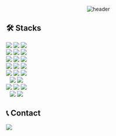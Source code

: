 <!-- 인사 -->
<div align = "center">

![header](https://capsule-render.vercel.app/api?type=rounded&color=0:43cea2,100:185a9d&fontColor=f7f5f5&text=Welcome%20to%20the0807's%20GitHub%20👋&animation=twinkling&fontSize=40&fontAlignY=50&fontAlign=50&height=180)

</div>

<!-- 상태 카드 -->
<!-- ![the0807's GitHub stats](https://github-readme-stats.vercel.app/api?username=the0807&include_all_commits=true&show_icons=true) -->

<!-- Stack -->
## 🛠️ Stacks
<div style="display:flex; flex-direction:column; align-items:flex-start;">
    <div align = "center">
    <img src="https://img.shields.io/badge/ROS-22314E?logo=ros&logoColor=white">
    <img src="https://img.shields.io/badge/ROS2-22314E?logo=ros&logoColor=white">
    <img src="https://img.shields.io/badge/OpenCV-5C3EE8?logo=OpenCV&logoColor=white">
    <br>
    <img src="https://img.shields.io/badge/Raspberry Pi-A22846?logo=Raspberry-Pi&logoColor=white">
    <img src="https://img.shields.io/badge/Ubuntu-E95420?logo=Ubuntu&logoColor=white">
    <img src="https://img.shields.io/badge/Jupyter-F37626?logo=Jupyter&logoColor=white">
    <br>
    <img src="https://img.shields.io/badge/PyTorch-EE4C2C?logo=PyTorch&logoColor=white">
    <img src="https://img.shields.io/badge/TensorFlow-FF6F00?logo=TensorFlow&logoColor=white">
    <img src="https://img.shields.io/badge/Git-F05032?logo=git&logoColor=white">
    <br>
    <img src="https://img.shields.io/badge/Arduino-00878F?logo=Arduino&logoColor=white">
    <img src="https://img.shields.io/badge/Vue.js-4FC08D?logo=Vue.js&logoColor=white">
    <img src="https://img.shields.io/badge/Anaconda-44A833?logo=anaconda&logoColor=white">
    <br>
    <img src="https://img.shields.io/badge/Linux-FCC624?logo=linux&logoColor=black">
    <img src="https://img.shields.io/badge/Firebase-FFCA28?logo=firebase&logoColor=white">
    <img src="https://img.shields.io/badge/Javascript-F7DF1E?logo=javascript&logoColor=white">
    <br>
    <img src="https://img.shields.io/badge/VSCode-007ACC?logo=visual-studio-code&logoColor=white">
    <img src="https://img.shields.io/badge/Vuetify-1867C0?logo=Vuetify">
    <br>
    <img src="https://img.shields.io/badge/Python-3776AB?logo=python&logoColor=white">
    <img src="https://img.shields.io/badge/C++-3776AB?logo=C%2B%2B&logoColor=white"/>
    <img src="https://img.shields.io/badge/MySQL-4479A1?logo=mysql&logoColor=white">
    <br>
    <img src="https://img.shields.io/badge/C-A8B9CC?logo=C&logoColor=white"/>
    <img src="https://img.shields.io/badge/GitHub-181717?logo=github&logoColor=white">
    <br>
</div>

<!-- Contact -->
## 📞 Contact
<div align = "center" style="display:flex; flex-direction:row;">
  <a href="mailto:the0807.eom@gmail.com">
    <img src="https://img.shields.io/badge/Gmail-d14836?logo=Gmail&logoColor=white&link=the0807.eom@gmail.com"> 
  </a>
</div>


<!--
**the0807/the0807** is a ✨ _special_ ✨ repository because its `README.md` (this file) appears on your GitHub profile.

Here are some ideas to get you started:

- 🔭 I’m currently working on ...
- 🌱 I’m currently learning ...
- 👯 I’m looking to collaborate on ...
- 🤔 I’m looking for help with ...
- 💬 Ask me about ...
- 📫 How to reach me: ...
- 😄 Pronouns: ...
- ⚡ Fun fact: ...
-->
